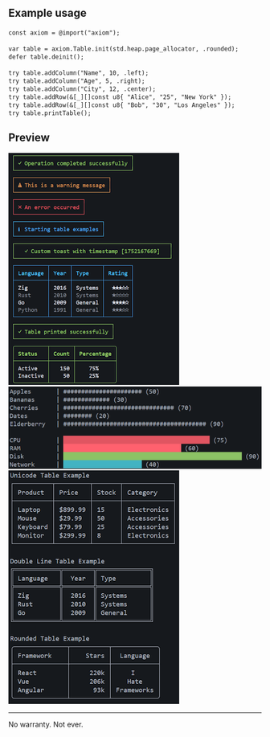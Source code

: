 ## Example usage

```zig
const axiom = @import("axiom");

var table = axiom.Table.init(std.heap.page_allocator, .rounded);
defer table.deinit();

try table.addColumn("Name", 10, .left);
try table.addColumn("Age", 5, .right);
try table.addColumn("City", 12, .center);
try table.addRow(&[_][]const u8{ "Alice", "25", "New York" });
try table.addRow(&[_][]const u8{ "Bob", "30", "Los Angeles" });
try table.printTable();
```

## Preview

<img src="img/screen_2.png">
<img src="img/screen_3.png">
<img src="img/screen.png">

---

No warranty. Not ever.
